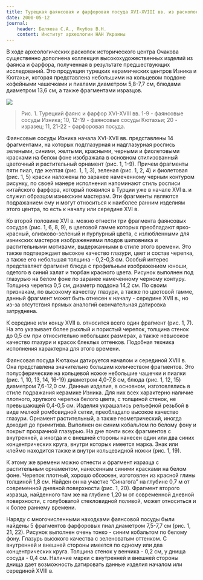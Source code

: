 ```yaml
---
title: Турецкая фаянсовая и фарфоровая посуда XVI-XVIII вв. из раскопок Очакова в 1994 году
date: 2000-05-12
journal:
    header: Беляева С.А., Якубов В.Н.
    content: Институт археологии НАН Украины
---
```


В ходе археологических раскопок исторического центра Очакова существенно дополнена коллекция высокохудожественных 
изделий из фаянса и фарфора, полученная в результате предшествующих исследований. Это продукция турецких керамических 
центров Изника и Кютахьи, которая представлена небольшими на кольцевом поддоне кофейными чашечками и пиалами диаметром 
5,8-7,7 см, блюдами диаметром 13,6 см, а также фрагментами изразцов.

![](https://i.imgur.com/uJqgruD.gif)

> Рис. 1. Турецкий фаянс и фарфор XVI-XVIII вв. 1-9 - фаянсовые сосуды Изника; 10, 12-19 - фаянсовые сосуды Кютахьи; 20 - изразец; 11, 21-22 - фарфоровая посуда.

Фаянсовые сосуды Изника начала XVI-XVII вв. представлены 14 фрагментами, на которых подглазурная и надглазурная роспись зелеными, синими, желтыми, красными, черными и фиолетовыми красками на белом фоне изображала в основном стилизованный цветочный и растительный орнамент (рис. 1, 1-9). Причем фрагменты пяти пиал, где желтая (рис. 1, 1, 3), зеленая (рис. 1, 2, 4) и фиолетовая (рис. 1, 5) краски наложены по заранее намеченному черным контуром рисунку, по своей манере исполнения напоминают стиль росписи китайского фарфора, который появился в Турции уже в начале XVI в. и служил образцом изникским мастерам. Эти фрагменты являются подражанием ему и могут относиться к наиболее ранним изделиям этого центра, то есть к началу или середине XVI в.

Ко второй половине XVI в. можно отнести три фрагмента фаянсовых сосудов (рис. 1, 6, 8, 9), в цветовой гамме которых преобладают ярко-красный, оливково-зеленый и пурпурный цвета, с излюбленными для изникских мастеров изображениями плодов шиповника и растительными мотивами, выдержанными в стиле этого времени. Это также подтверждает высокое качество глазури, цвет и состав черепка, а также его небольшая толщина - 0,2-0,3 см. Особый интерес представляет фрагмент блюда с профильным изображением юноши, одетого в синий халат и тюрбан красного цвета. Рисунок выполнен под глазурью на белом фоне по заранее намеченному черному контуру. Толщина черепка 0,5 см, диаметр поддона 14,2 см. По своим признакам, по высокому качеству глазури, а также по цветовой гамме, данный фрагмент может быть отнесен к началу - середине XVII в., но из-за отсутствия прямых аналогий окончательная датировка затруднена.

К середине или концу XVII в. относится всего один фрагмент (рис. 1, 7). На это указывает более рыхлый и пористый черепок, толщина стенок до 0,5 см при относительно небольших размерах, а также невысокое качество глазури и красок блеклых оттенков. Подобная техника исполнения характерна для этого времени.

Фаянсовая посуда Кютахьи датируется началом и серединой XVIII в. Она представлена значительно большим количеством фрагментов. Это полусферические на кольцевой ножке небольшие чашечки и пиалки (рис. 1, 10, 13, 14, 16-19) диаметром 4,0-7,8 см, блюда (рис. 1, 12, 15) диаметром 7,6-12,0 см. Данные изделия, в основном, изготовлялись в стиле подражания керамике Изника. Для них всех характерно наличие плотного, хрупкого черепка белого цвета, с толщиной стенок, не превышающей 0,4-0,5 см. Изделия украшались рельефной резьбой в виде мелкой ромбовидной сетки, преобладало высокое качество глазури. Орнамент растительный, а также геометрический, иногда доходит до примитива. Выполнен он синим кобальтом по белому фону и покрыт прозрачной глазурью. На дне почти всех фрагментов с внутренней, а иногда и с внешней стороны нанесен один или два синих концентрических круга, внутри которых имеется марка. Знак или клеймо находится также и внутри кольцевидной ножки (рис. 1, 19).

К этому же времени можно отнести и фрагмент изразца с растительным орнаментом, нанесенным синими красками на белом фоне. Черепок плотный, хорошо обожжен, изготовлен из красной глины толщиной 1,8 см. Найден он на участке “Синагога” на глубине 0,7 м от современной дневной поверхности (рис. 1, 20). Фрагмент второго изразца, найденного там же на глубине 1,20 м от современной дневной поверхности, с голубоватой стекловидной поливой, может относиться и к более раннему времени.

Наряду с многочисленными находками фаянсовой посуды были найдены 5 фрагментов фарфоровых пиал диаметром 7,5-7,7 см (рис. 1, 21, 22). Рисунок выполнен очень тонко - синим кобальтом по белому фону. Глазурь высокого качества с зеленоватым оттенком. С внутренней и внешней стороны имеется по одному или два концентрических круга. Толщина стенок у венчика - 0,2 см, у днища сосуда - 0,4 см. Наличие марки с внутренней и внешней стороны днища дает возможность датировать данные изделия началом или серединой XVIII в.